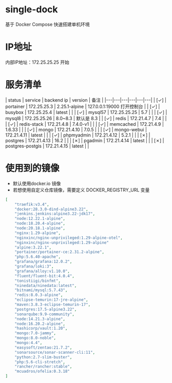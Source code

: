 # single-dock

基于 Docker Compose 快速搭建单机环境

# IP地址
内部IP地址：172.25.25.25 开始

# 服务清单

| status | service | backend ip | version | 备注 |
|---|---|---|---|---|---|
| [&check;] | portainer | 172.25.25.3 | 2.25.1-alpine | 127.0.0.1:19000 打开控制台 |
| [&check;] | busybox | 172.25.25.4 | latest | |
| [&check;] | mysql57 | 172.25.25.25 | 5.7 | |
| [&check;] | mysql8 | 172.25.25.26  | 8.0~8.3 | 默认是 8.3 |
| [&check;] | redis | 172.21.4.7 | 7.4 | |
| [&check;] | redis-stack | 172.21.4.8 | 7.4.0-v1 | |
| [&check;] | memcached | 172.21.4.9 | 1.6.33 | |
| [&check;] | mongo | 172.21.4.10 | 7.0.5 | |
| [&check;] | mongo-webui | 172.21.4.11 | latest | |
| [&check;] | phpmyadmin | 172.21.4.12 | 5.2.1 | |
| [&cross;] | postgres | 172.21.4.13 | 16.2 | |
| [&cross;] | pgadmin | 172.21.4.14 | latest | |
| [&cross;] | postgres-postgis | 172.21.4.15 | latest | |

# 使用到的镜像
- 默认使用docker.io 镜像
- 若想使用自定义仓库镜像，需要定义 DOCKER_REGISTRY_URL 变量

```json
[
    "traefik:v3.4",
    "docker:28.3.0-dind-alpine3.22",
    "jenkins.jenkins:alpine3.22-jdk17",
    "node:12.22.1-alpine",
    "node:18.20.4-alpine",
    "node:20.18.1-alpine",
    "nginx:1.29-alpine",
    "nginxinc/nginx-unprivileged:1.29-alpine-otel",
    "nginxinc/nginx-unprivileged:1.29-alpine"
    "alpine:3.22.1",
    "portainer/portainer-ce:2.31.2-alpine",
    "php:5.6.40-apache",
    "grafana/grafana:12.0.2",
    "grafana/loki:3",
    "grafana/alloy:v1.10.0",
    "fluent/fluent-bit:4.0.4",
    "tonistiigi/binfmt",
    "ninedata/ninedata:latest",
    "bitnami/mysql:5.7.43",
    "redis:8.0.3-alpine",
    "eclipse-temurin:17-jre-alpine",
    "maven:3.8.3-eclipse-temurin-17",
    "postgres:17.5-alpine3.22",
    "sonarqube:9.9-community",
    "node:14.21.3-alpine",
    "node:16.20.2-alpine",
    "hashicorp/vault:1.20",
    "mongo:7.0-jammy",
    "mongo:8.0-noble",
    "mongo:4.4",
    "easysoft/zentao:21.7.2",
    "sonarsource/sonar-scanner-cli:11",
    "python:2.7-slim-buster",
    "php:5.6-cli-stretch",
    "rancher/rancher:stable",
    "mcuadros/ofelia:0.3.18"
]
```
